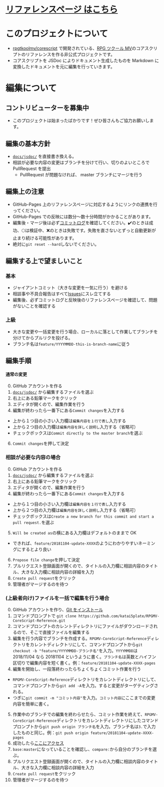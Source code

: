 # [リファレンスページ はこちら](https://katai5plate.github.io/RPGMV-CoreScript-Reference/)

# このプロジェクトについて

- [rpgtkoolmv/corescript](https://github.com/rpgtkoolmv/corescript) で開発されている、[RPG ツクール MV](http://www.rpgmakerweb.com/products/programs/rpg-maker-mv)のコアスクリプトのリファレンスを作る非公式プロジェクトです。
- コアスクリプトを JSDoc によりドキュメント生成したものを Markdown に変換したドキュメントを元に編集を行っていきます。

# 編集について

## コントリビューターを募集中

- このプロジェクトは始まったばかりです！ぜひ皆さんもご協力お願いします。

## 編集の基本方針

- [`docs/jsdoc/`](https://github.com/katai5plate/RPGMV-CoreScript-Reference/tree/master/docs/jsdoc) を直接書き換える。
- 相談が必要な内容の変更はブランチを分けて行い、切りのよいところで PullRequest を提出
  - PullRequest が問題なければ、 master ブランチにマージを行う

## 編集上の注意

- GitHub-Pages 上のリファレンスページに対応するようにリンクの連携を行ってください。
- GitHub-Pages での反映には数分～数十分時間がかかることがあります。
- 編集後・マージ後は必ず[コミットログ](https://github.com/katai5plate/RPGMV-CoreScript-Reference/commits/master)を確認してください。:heavy_check_mark:のときは成功、:full_moon:は検証中、:x:のときは失敗です。失敗を直さないとずっと自動更新が止まり続ける可能性があります。
- 絶対に`git reset --hard`しないでください。

## 編集する上で望ましいこと

### 基本

- ジャイアントコミット（大きな変更を一気に行う）を避ける
- 相談事や不具合報告はすべて[Issues](https://github.com/katai5plate/RPGMV-CoreScript-Reference/issues)にスレ立てする
- 編集後、必ずコミットログと反映後のリファレンスページを確認して、問題がないことを確認する

### 上級

- 大きな変更や一括変更を行う場合、ローカルに落として作業してブランチを分けてからプルリクを投げる。
- ブランチ名は`feature/YYYYMMDD-this-is-branch-name`に従う

## 編集手順

#### 通常の変更

0. GitHub アカウントを作る
1. [`docs/jsdoc/`](https://github.com/katai5plate/RPGMV-CoreScript-Reference/tree/master/docs/jsdoc) から編集するファイルを選ぶ
2. 右上にある鉛筆マークをクリック
3. エディタが開くので、編集作業を行う
4. 編集が終わったら一番下にある`Commit changes`を入力する

- 上から１つ目の小さい入力欄は`編集内容を１行で表し`入力する
- 上から２つ目の入力欄は`編集内容を詳しく説明し`入力する（省略可）
- チェックボックスは`Commit directly to the master branch`を選ぶ

6. `Commit changes`を押して決定

### 相談が必要な内容の場合

0. GitHub アカウントを作る
1. [`docs/jsdoc/`](https://github.com/katai5plate/RPGMV-CoreScript-Reference/tree/master/docs/jsdoc) から編集するファイルを選ぶ
2. 右上にある鉛筆マークをクリック
3. エディタが開くので、編集作業を行う
4. 編集が終わったら一番下にある`Commit changes`を入力する

- 上から１つ目の小さい入力欄は`編集内容を１行で表し`入力する
- 上から２つ目の入力欄は`編集内容を詳しく説明し`入力する（省略可）
- チェックボックスは`Create a new branch for this commit and start a pull request.`を選ぶ

5. `Will be created as`の横にある入力欄はデフォルトのままで OK

- できれば、`feature/20181104-update-XXXX`のようにわかりやすいネーミングにするとより良い

6. `Propose file change`を押して決定
7. プルリクエスト登録画面が開くので、タイトルの入力欄に相談内容のタイトル、大きな入力欄に相談内容の詳細を入力
8. `Create pull request`をクリック
9. 管理者がマージするのを待つ

### (上級者向け)ファイルを一括で編集を行う場合

0. GitHub アカウントを作り、[Git をインストール](https://git-scm.com/)
1. コマンドプロンプトで `git clone https://github.com/katai5plate/RPGMV-CoreScript-Reference.git`
2. コマンドプロンプトのカレントディレクトリにファイルがダウンロードされるので、そこで直接ファイルを編集する
3. 編集を行う内容でブランチを作成する。`RPGMV-CoreScript-Reference`ディレクトリをカレントディレクトリにして、コマンドプロンプトから`git checkout -b "feature/YYYYMMDD-ブランチ名"`を入力。`YYYYMMDD`は 2018/11/04 なら 20181104 というように書く。`ブランチ名`は英数とハイフン区切りで編集内容を短く書く。例：`feature/20181104-update-XXXX-pages`
4. 編集を開始し、一段落終わったらちょくちょくコミット作業を行う

- `RPGMV-CoreScript-Reference`ディレクトリをカレントディレクトリにして、コマンドプロンプトから`git add -A`を入力。すると変更がターゲティングされる。
- つぎに`git commit -m "コミット内容"`を入力。`コミット内容`にここまでの変更内容を簡単に書く。

5. 作業中のブランチでの編集を終わらせたら、コミット作業を終えて、`RPGMV-CoreScript-Reference`ディレクトリをカレントディレクトリにしたコマンドプロンプトから`git push origin ブランチ名`を入力。ブランチ名は`3.`で入力したものと同じ。例：`git push origin feature/20181104-update-XXXX-pages`
6. 成功したら[ここにアクセス](https://github.com/katai5plate/RPGMV-CoreScript-Reference/compare)
7. `base:master`になっていることを確認し、`compare:`から自分のブランチを選ぶ。
8. プルリクエスト登録画面が開くので、タイトルの入力欄に相談内容のタイトル、大きな入力欄に相談内容の詳細を入力
9. `Create pull request`をクリック
10. 管理者がマージするのを待つ
